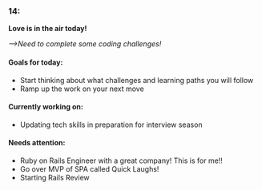 ### 14:
**Love is in the air today!**<br>

*-->Need to complete some coding challenges!*
<br>

#### **Goals for today:**
* Start thinking about what challenges and learning paths you will follow<br>
* Ramp up the work on your next move<br>

#### **Currently working on:**
* Updating tech skills in preparation for interview season

#### **Needs attention:**
* Ruby on Rails Engineer with a great company! This is for me!!
* Go over MVP of SPA called Quick Laughs!
* Starting Rails Review